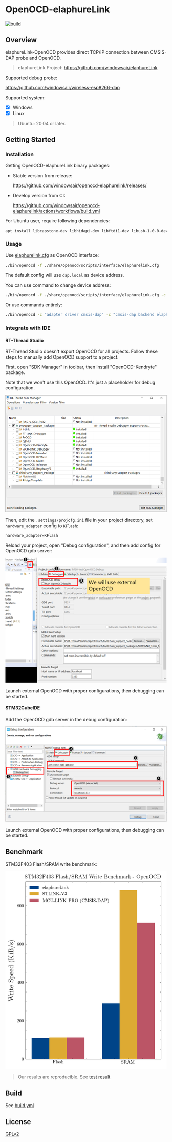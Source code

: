 # OpenOCD-elaphureLink

[![build](https://github.com/windowsair/openocd-elaphurelink/actions/workflows/build.yml/badge.svg)](https://github.com/windowsair/openocd-elaphurelink/actions/workflows/build.yml)

## Overview

elaphureLink-OpenOCD provides direct TCP/IP connection between CMSIS-DAP probe and OpenOCD.

> elaphureLink Project: https://github.com/windowsair/elaphureLink

Supported debug probe:

https://github.com/windowsair/wireless-esp8266-dap

Supported system:

- [x] Windows
- [x] Linux

> Ubuntu: 20.04 or later.

## Getting Started

### Installation

Getting OpenOCD-elaphureLink binary packages:

- Stable version from release:

    https://github.com/windowsair/openocd-elaphurelink/releases/

- Develop version from CI:

    https://github.com/windowsair/openocd-elaphurelink/actions/workflows/build.yml

For Ubuntu user, require following dependencies:

```bash
apt install libcapstone-dev libhidapi-dev libftdi1-dev libusb-1.0-0-dev libuv1-dev libjaylink-dev
```

### Usage

Use [elaphurelink.cfg](./elaphurelink.cfg) as OpenOCD interface:

```bash
./bin/openocd -f ./share/openocd/scripts/interface/elaphurelink.cfg
```

The default config will use `dap.local` as device address.

You can use command to change device address:

```bash
./bin/openocd -f ./share/openocd/scripts/interface/elaphurelink.cfg -c "cmsis-dap elaphurelink addr 127.0.0.1"
```

Or use commands entirely:

```bash
./bin/openocd -c "adapter driver cmsis-dap" -c "cmsis-dap backend elaphurelink" -c "cmsis-dap elaphurelink addr dap.local"
```

### Integrate with IDE

#### RT-Thread Studio

RT-Thread Studio doesn't export OpenOCD for all projects. Follow these steps to manually add OpenOCD support to a project.

First, open "SDK Manager" in toolbar, then install "OpenOCD-Kendryte" package.

Note that we won't use this OpenOCD. It's just a placeholder for debug configuration.

![rtt-studio-sdk-manager](assets/rtt-studio-sdk-manager.png)

Then, edit the `.settings/projcfg.ini` file in your project directory, set `hardware_adapter` config to `KFlash`:

```
hardware_adapter=KFlash
```

Reload your project, open "Debug configuration", and then add config for OpenOCD gdb server:

![rtt-studio-sdk-debug-config](assets/rtt-studio-sdk-debug-config.png)

Launch external OpenOCD with proper configurations, then debugging can be started.

#### STM32CubeIDE

Add the OpenOCD gdb server in the debug configuration:

![stm32cubeide](assets/stm32cubeide.png)

Launch external OpenOCD with proper configurations, then debugging can be started.

## Benchmark

STM32F403 Flash/SRAM write benchmark:

![STM32F403_benchmark.png](benchmark/STM32F403_benchmark.png)

> Our results are reproducible. See [test result](benchmark/result.md)

## Build

See [build.yml](.github/workflows/build.yml)

## License

[GPLv2](./LICENSE)
